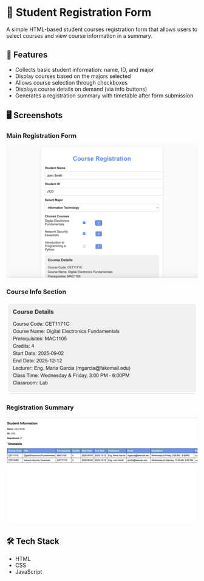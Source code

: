 # 📝 Student Registration Form

A simple HTML-based student courses registration form that allows users to select courses and view course information in a summary.

## 📌 Features

- Collects basic student information: name, ID, and major
- Display courses based on the majors selected
- Allows course selection through checkboxes
- Displays course details on demand (via info buttons)
- Generates a registration summary with timetable after form submission

## 🖥️ Screenshots

### Main Registration Form
![Course Registration](./Screenshots/form_view.png)

### Course Info Section
![Course Details](./Screenshots/course_details.png)

### Registration Summary
![Registration Summary](./Screenshots/registration_summary.png)

## 🛠️ Tech Stack

- HTML
- CSS
- JavaScript



